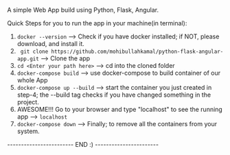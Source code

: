 A simple Web App build using Python, Flask, Angular.


Quick Steps for you to run the app in your machine(in terminal):

1. ```docker --version``` --> Check if you have docker installed; if NOT, please download, and install it.
2. ``` git clone https://github.com/mohibullahkamal/python-flask-angular-app.git``` --> Clone the app
3. ```cd <Enter your path here>``` --> cd into the cloned folder
4. ```docker-compose build``` --> use docker-compose to build container of our whole App
5. ```docker-compose up --build``` --> start the container you just created in step-4; the --build tag checks if you have changed something in the project.
6. AWESOME!!! Go to your browser and type "localhost" to see the running app --> ```localhost```
7. ```docker-compose down``` --> Finally; to remove all the containers from your system.


------------------------   END :)  -----------------------
